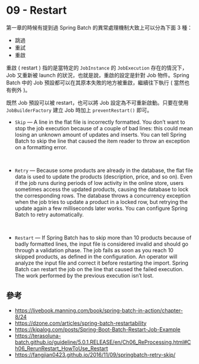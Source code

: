 # 09 - Restart
第一章的時候有提到過 Spring Batch 的異常處理機制大致上可以分為下面 3 種：
* 跳過
* 重試
* 重啟

重啟 ( restart ) 指的是當特定的 `JobInstance` 的 `JobExecution` 存在的情況下，Job 又重新被 launch 的狀況，也就是說，重啟的設定是針對 Job 物件。Spring Batch 中的 Job 預設都可以在其原本失敗的地方被重啟，繼續往下執行 ( 當然也有例外 )。

既然 Job 預設可以被 restart，也可以將 Job 設定為不可重新啟動。只要在使用 `JobBuilderFactory` 建立 Job 時加上 `preventRestart()` 即可。

* `Skip` — A line in the flat file is incorrectly formatted. You don’t want to stop the job execution because of a couple of bad lines: this could mean losing an unknown amount of updates and inserts. You can tell Spring Batch to skip the line that caused the item reader to throw an exception on a formatting error.
<br/>

* `Retry` — Because some products are already in the database, the flat file data is used to update the products (description, price, and so on). Even if the job runs during periods of low activity in the online store, users sometimes access the updated products, causing the database to lock the corresponding rows. The database throws a concurrency exception when the job tries to update a product in a locked row, but retrying the update again a few milliseconds later works. You can configure Spring Batch to retry automatically.
<br/>

* `Restart` — If Spring Batch has to skip more than 10 products because of badly formatted lines, the input file is considered invalid and should go through a validation phase. The job fails as soon as you reach 10 skipped products, as defined in the configuration. An operator will analyze the input file and correct it before restarting the import. Spring Batch can restart the job on the line that caused the failed execution. The work performed by the previous execution isn’t lost.


## 參考
* https://livebook.manning.com/book/spring-batch-in-action/chapter-8/24
* https://dzone.com/articles/spring-batch-restartability
* https://kipalog.com/posts/Spring-Boot-Batch-Restart-Job-Example
* https://terasoluna-batch.github.io/guideline/5.0.1.RELEASE/en/Ch06_ReProcessing.html#Ch06_RerunRestart_HowToUse_Restart
* https://fangjian0423.github.io/2016/11/09/springbatch-retry-skip/
